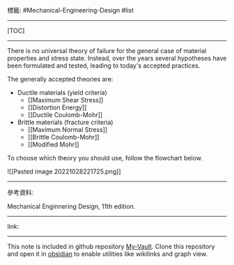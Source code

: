 標籤: #Mechanical-Engineering-Design #list 

---

[TOC]

---

There is no universal theory of failure for the general case of material properties and stress state. Instead, over the years several hypotheses have been formulated and tested, leading to today's accepted practices.

The generally accepted theories are:

- Ductile materials (yield criteria)
	- [[Maximum Shear Stress]]
	- [[Distortion Energy]]
	- [[Ductile Coulomb-Mohr]]
- Brittle materials (fracture criteria)
	- [[Maximum Normal Stress]]
	- [[Brittle Coulomb-Mohr]]
	- [[Modified Mohr]]

To choose which theory you should use, follow the flowchart below.

![[Pasted image 20221028221725.png]]

---

參考資料:

Mechanical Enginnering Design, 11th edition.

---

link:


---

This note is included in github repository [My-Vault](https://github.com/LittleD3092/My-Vault.git). Clone this repository and open it in [obsidian](https://obsidian.md/) to enable utilities like wikilinks and graph view.